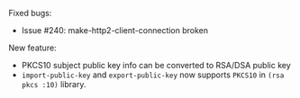 Fixed bugs:

- Issue #240: make-http2-client-connection broken

New feature:

- PKCS10 subject public key info can be converted to RSA/DSA public key
- `import-public-key` and `export-public-key` now supports `PKCS10` in `(rsa pkcs :10)` library.